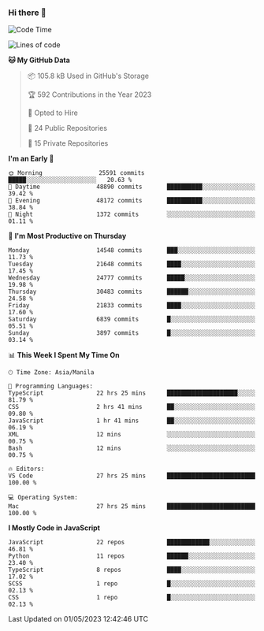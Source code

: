 ### Hi there 👋

<!--START_SECTION:waka-->
![Code Time](http://img.shields.io/badge/Code%20Time-240%20hrs%2016%20mins-blue)

![Lines of code](https://img.shields.io/badge/From%20Hello%20World%20I%27ve%20Written-57.0%20million%20lines%20of%20code-blue)

**🐱 My GitHub Data** 

> 📦 105.8 kB Used in GitHub's Storage 
 > 
> 🏆 592 Contributions in the Year 2023
 > 
> 💼 Opted to Hire
 > 
> 📜 24 Public Repositories 
 > 
> 🔑 15 Private Repositories 
 > 
**I'm an Early 🐤** 

```text
🌞 Morning                25591 commits       █████░░░░░░░░░░░░░░░░░░░░   20.63 % 
🌆 Daytime                48890 commits       ██████████░░░░░░░░░░░░░░░   39.42 % 
🌃 Evening                48172 commits       ██████████░░░░░░░░░░░░░░░   38.84 % 
🌙 Night                  1372 commits        ░░░░░░░░░░░░░░░░░░░░░░░░░   01.11 % 
```
📅 **I'm Most Productive on Thursday** 

```text
Monday                   14548 commits       ███░░░░░░░░░░░░░░░░░░░░░░   11.73 % 
Tuesday                  21648 commits       ████░░░░░░░░░░░░░░░░░░░░░   17.45 % 
Wednesday                24777 commits       █████░░░░░░░░░░░░░░░░░░░░   19.98 % 
Thursday                 30483 commits       ██████░░░░░░░░░░░░░░░░░░░   24.58 % 
Friday                   21833 commits       ████░░░░░░░░░░░░░░░░░░░░░   17.60 % 
Saturday                 6839 commits        █░░░░░░░░░░░░░░░░░░░░░░░░   05.51 % 
Sunday                   3897 commits        █░░░░░░░░░░░░░░░░░░░░░░░░   03.14 % 
```


📊 **This Week I Spent My Time On** 

```text
🕑︎ Time Zone: Asia/Manila

💬 Programming Languages: 
TypeScript               22 hrs 25 mins      ████████████████████░░░░░   81.79 % 
CSS                      2 hrs 41 mins       ██░░░░░░░░░░░░░░░░░░░░░░░   09.80 % 
JavaScript               1 hr 41 mins        ██░░░░░░░░░░░░░░░░░░░░░░░   06.19 % 
XML                      12 mins             ░░░░░░░░░░░░░░░░░░░░░░░░░   00.75 % 
Bash                     12 mins             ░░░░░░░░░░░░░░░░░░░░░░░░░   00.75 % 

🔥 Editors: 
VS Code                  27 hrs 25 mins      █████████████████████████   100.00 % 

💻 Operating System: 
Mac                      27 hrs 25 mins      █████████████████████████   100.00 % 
```

**I Mostly Code in JavaScript** 

```text
JavaScript               22 repos            ████████████░░░░░░░░░░░░░   46.81 % 
Python                   11 repos            ██████░░░░░░░░░░░░░░░░░░░   23.40 % 
TypeScript               8 repos             ████░░░░░░░░░░░░░░░░░░░░░   17.02 % 
SCSS                     1 repo              █░░░░░░░░░░░░░░░░░░░░░░░░   02.13 % 
CSS                      1 repo              █░░░░░░░░░░░░░░░░░░░░░░░░   02.13 % 
```




 Last Updated on 01/05/2023 12:42:46 UTC
<!--END_SECTION:waka-->
